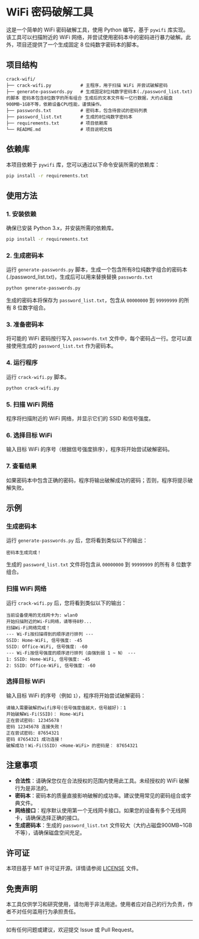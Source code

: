 # WiFi 密码破解工具

这是一个简单的 WiFi 密码破解工具，使用 Python 编写，基于 `pywifi` 库实现。该工具可以扫描附近的 WiFi 网络，并尝试使用密码本中的密码进行暴力破解。此外，项目还提供了一个生成固定 8 位纯数字密码本的脚本。

## 项目结构

```
crack-wifi/
├── crack-wifi.py           # 主程序，用于扫描 WiFi 并尝试破解密码
├── generate-passwords.py   # 生成固定8位纯数字密码本(./password_list.txt)的脚本 密码本包含8位数字的所有组合 生成后的文本文件有一亿行数据，大约占磁盘900MB~1GB不等，依赖设备CPU性能，谨慎操作。
├── passwords.txt           # 密码本，包含待尝试的密码列表
├── password_list.txt       # 生成的8位纯数字密码本
├── requirements.txt        # 项目依赖库
└── README.md               # 项目说明文档
```

## 依赖库

本项目依赖于 `pywifi` 库，您可以通过以下命令安装所需的依赖库：

```bash
pip install -r requirements.txt
```

## 使用方法

### 1. 安装依赖

确保已安装 Python 3.x，并安装所需的依赖库。

```bash
pip install -r requirements.txt
```

### 2. 生成密码本

运行 `generate-passwords.py` 脚本，生成一个包含所有8位纯数字组合的密码本(./password_list.txt)，生成后可以用来替换替换 `passwords.txt`

```bash
python generate-passwords.py
```

生成的密码本将保存为 `password_list.txt`，包含从 `00000000` 到 `99999999` 的所有 8 位数字组合。

### 3. 准备密码本

将可能的 WiFi 密码按行写入 `passwords.txt` 文件中，每个密码占一行。您可以直接使用生成的 `password_list.txt` 作为密码本。

### 4. 运行程序

运行 `crack-wifi.py` 脚本。

```bash
python crack-wifi.py
```

### 5. 扫描 WiFi 网络

程序将扫描附近的 WiFi 网络，并显示它们的 SSID 和信号强度。

### 6. 选择目标 WiFi

输入目标 WiFi 的序号（根据信号强度排序），程序将开始尝试破解密码。

### 7. 查看结果

如果密码本中包含正确的密码，程序将输出破解成功的密码；否则，程序将提示破解失败。

## 示例

### 生成密码本

运行 `generate-passwords.py` 后，您将看到类似以下的输出：

```
密码本生成完成！
```

生成的 `password_list.txt` 文件将包含从 `00000000` 到 `99999999` 的所有 8 位数字组合。

### 扫描 WiFi 网络

运行 `crack-wifi.py` 后，您将看到类似以下的输出：

```
当前设备使用的无线网卡为: wlan0
开始扫描附近的Wi-Fi网络，请等待8秒...
扫描Wi-Fi网络完成！
--- Wi-Fi按扫描得到的顺序进行排列 ---
SSID: Home-WiFi, 信号强度: -45
SSID: Office-WiFi, 信号强度: -60
--- Wi-Fi按信号强度的顺序进行排列（由强到弱 1 ~ N） ---
1: SSID: Home-WiFi, 信号强度: -45
2: SSID: Office-WiFi, 信号强度: -60
```

### 选择目标 WiFi

输入目标 WiFi 的序号（例如 `1`），程序将开始尝试破解密码：

```
请输入需要破解的wifi序号(信号强度值越大，信号越好)：1
开始破解Wi-Fi(SSID)： Home-WiFi
正在尝试密码: 12345678
密码 12345678 连接失败！
正在尝试密码: 87654321
密码 87654321 成功连接！
破解成功！Wi-Fi(SSID) <Home-WiFi> 的密码是： 87654321
```

## 注意事项

- **合法性**：请确保您仅在合法授权的范围内使用此工具。未经授权的 WiFi 破解行为是非法的。
- **密码本**：密码本的质量直接影响破解的成功率。建议使用常见的密码组合或字典文件。
- **网络接口**：程序默认使用第一个无线网卡接口。如果您的设备有多个无线网卡，请确保选择正确的接口。
- **生成密码本**：生成的 `password_list.txt` 文件较大（大约占磁盘900MB~1GB不等），请确保磁盘空间充足。

## 许可证

本项目基于 MIT 许可证开源。详情请参阅 [LICENSE](LICENSE) 文件。

## 免责声明

本工具仅供学习和研究使用，请勿用于非法用途。使用者应对自己的行为负责，作者不对任何滥用行为承担责任。

---

如有任何问题或建议，欢迎提交 Issue 或 Pull Request。
